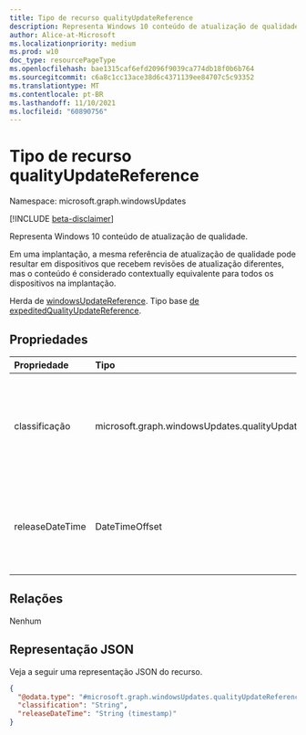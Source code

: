 ```yaml
---
title: Tipo de recurso qualityUpdateReference
description: Representa Windows 10 conteúdo de atualização de qualidade.
author: Alice-at-Microsoft
ms.localizationpriority: medium
ms.prod: w10
doc_type: resourcePageType
ms.openlocfilehash: bae1315caf6efd2096f9039ca774db18f0b6b764
ms.sourcegitcommit: c6a8c1cc13ace38d6c4371139ee84707c5c93352
ms.translationtype: MT
ms.contentlocale: pt-BR
ms.lasthandoff: 11/10/2021
ms.locfileid: "60890756"
---
```

# <a name="qualityupdatereference-resource-type"></a>Tipo de recurso qualityUpdateReference

Namespace: microsoft.graph.windowsUpdates

[!INCLUDE [beta-disclaimer](../../includes/beta-disclaimer.md)]

Representa Windows 10 conteúdo de atualização de qualidade.

Em uma implantação, a mesma referência de atualização de qualidade pode resultar em dispositivos que recebem revisões de atualização diferentes, mas o conteúdo é considerado contextually equivalente para todos os dispositivos na implantação.

Herda de [windowsUpdateReference](../resources/windowsupdates-windowsupdatereference.md). Tipo base [de expeditedQualityUpdateReference](../resources/windowsupdates-expeditedqualityupdatereference.md).

## <a name="properties"></a>Propriedades
|Propriedade|Tipo|Descrição|
|:---|:---|:---|
|classificação|microsoft.graph.windowsUpdates.qualityUpdateClassification|Especifica a classificação do conteúdo referenciado. Oferece suporte a um subconjunto dos valores **para qualityUpdateClassification**. Os valores possíveis são: `security` e `unknownFutureValue`.|
|releaseDateTime|DateTimeOffset|Especifica uma atualização de qualidade no determinado serviçoChannel com a classificação determinada por data (ou seja, a última atualização publicada na data especificada). O valor padrão é `security`.|

## <a name="relationships"></a>Relações
Nenhum

## <a name="json-representation"></a>Representação JSON
Veja a seguir uma representação JSON do recurso.
<!-- {
  "blockType": "resource",
  "@odata.type": "microsoft.graph.windowsUpdates.qualityUpdateReference"
}
-->
``` json
{
  "@odata.type": "#microsoft.graph.windowsUpdates.qualityUpdateReference",
  "classification": "String",
  "releaseDateTime": "String (timestamp)"
}
```

